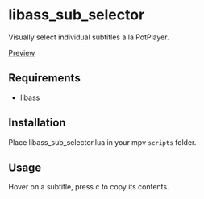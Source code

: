 # libass_sub_selector
Visually select individual subtitles a la PotPlayer.

[Preview](https://too.lewd.se/bb9fafdc5a88_preview.mp4)

## Requirements
- libass

## Installation
Place libass_sub_selector.lua in your mpv `scripts` folder.

## Usage
Hover on a subtitle, press c to copy its contents.